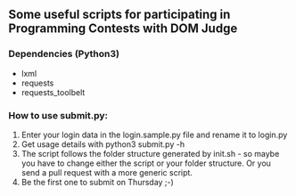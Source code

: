 ## Some useful scripts for participating in Programming Contests with DOM Judge

### Dependencies (Python3)
- lxml
- requests
- requests_toolbelt

### How to use submit.py:

1. Enter your login data in the login.sample.py file and rename it to login.py
2. Get usage details with python3 submit.py -h
3. The script follows the folder structure generated by init.sh - so maybe you
have to change either the script or your folder structure. Or you send a pull
request with a more generic script.
4. Be the first one to submit on Thursday ;-)
